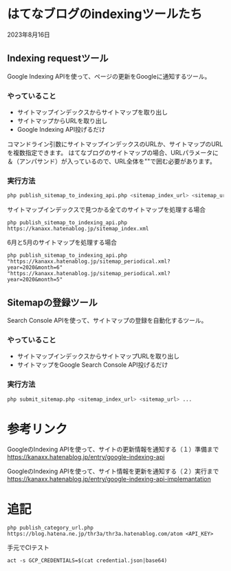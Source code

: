 # はてなブログのindexingツールたち

2023年8月16日

## Indexing requestツール

Google Indexing APIを使って、ページの更新をGoogleに通知するツール。

### やっていること

- サイトマップインデックスからサイトマップを取り出し
- サイトマップからURLを取り出し
- Google Indexing API投げるだけ

コマンドライン引数にサイトマップインデックスのURLか、サイトマップのURLを複数指定できます。
はてなブログのサイトマップの場合、URLパラメータに＆（アンパサンド）が入っているので、URL全体を""で囲む必要があります。

### 実行方法
```bash
php publish_sitemap_to_indexing_api.php <sitemap_index_url> <sitemap_url> ...
```

サイトマップインデックスで見つかる全てのサイトマップを処理する場合
```
php publish_sitemap_to_indexing_api.php https://kanaxx.hatenablog.jp/sitemap_index.xml
```

6月と5月のサイトマップを処理する場合
```
php publish_sitemap_to_indexing_api.php "https://kanaxx.hatenablog.jp/sitemap_periodical.xml?year=2020&month=6" "https://kanaxx.hatenablog.jp/sitemap_periodical.xml?year=2020&month=5"
```

## Sitemapの登録ツール
Search Console APIを使って、サイトマップの登録を自動化するツール。

### やっていること

- サイトマップインデックスからサイトマップURLを取り出し
- サイトマップをGoogle Search Console API投げるだけ

### 実行方法
```bash
php submit_sitemap.php <sitemap_index_url> <sitemap_url> ...
```



# 参考リンク
GoogleのIndexing APIを使って、サイトの更新情報を通知する（１）準備まで
https://kanaxx.hatenablog.jp/entry/google-indexing-api

GoogleのIndexing APIを使って、サイト情報を更新を通知する（２）実行まで
https://kanaxx.hatenablog.jp/entry/google-indexing-api-implemantation


# 追記

```
php publish_category_url.php https://blog.hatena.ne.jp/thr3a/thr3a.hatenablog.com/atom <API_KEY>
```

手元でCIテスト

```
act -s GCP_CREDENTIALS=$(cat credential.json|base64)
```
